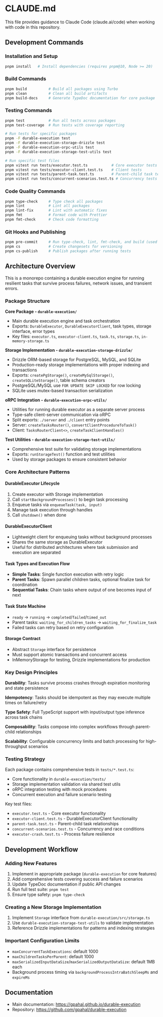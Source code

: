 # CLAUDE.md

This file provides guidance to Claude Code (claude.ai/code) when working with code in this repository.

## Development Commands

### Installation and Setup

```bash
pnpm install   # Install dependencies (requires pnpm@10, Node >= 20)
```

### Build Commands

```bash
pnpm build          # Build all packages using Turbo
pnpm clean          # Clean all build artifacts
pnpm build-docs     # Generate TypeDoc documentation for core package
```

### Testing Commands

```bash
pnpm test           # Run all tests across packages
pnpm test-coverage  # Run tests with coverage reporting

# Run tests for specific packages
pnpm -F durable-execution test
pnpm -F durable-execution-storage-drizzle test
pnpm -F durable-execution-orpc-utils test
pnpm -F durable-execution-storage-test-utils test

# Run specific test files
pnpm vitest run tests/executor.test.ts           # Core executor tests
pnpm vitest run tests/executor-client.test.ts    # Client tests
pnpm vitest run tests/parent-task.test.ts        # Parent-child task tests
pnpm vitest run tests/concurrent-scenarios.test.ts # Concurrency tests
```

### Code Quality Commands

```bash
pnpm type-check     # Type check all packages
pnpm lint           # Lint all packages
pnpm lint-fix       # Lint with automatic fixes
pnpm fmt            # Format code with Prettier
pnpm fmt-check      # Check code formatting
```

### Git Hooks and Publishing

```bash
pnpm pre-commit     # Run type-check, lint, fmt-check, and build (used by git hooks)
pnpm cs             # Create changesets for versioning
pnpm cs-publish     # Publish packages after running tests
```

## Architecture Overview

This is a monorepo containing a durable execution engine for running resilient tasks that survive process failures, network issues, and transient errors.

### Package Structure

**Core Package - `durable-execution/`**

- Main durable execution engine and task orchestration
- Exports: `DurableExecutor`, `DurableExecutorClient`, task types, storage interface, error types
- Key files: `executor.ts`, `executor-client.ts`, `task.ts`, `storage.ts`, `in-memory-storage.ts`

**Storage Implementation - `durable-execution-storage-drizzle/`**

- Drizzle ORM-based storage for PostgreSQL, MySQL, and SQLite
- Production-ready storage implementations with proper indexing and transactions
- Exports: `createPgStorage()`, `createMySqlStorage()`, `createSQLiteStorage()`, table schema creators
- PostgreSQL/MySQL use `FOR UPDATE SKIP LOCKED` for row locking
- SQLite uses mutex-based transaction serialization

**oRPC Integration - `durable-execution-orpc-utils/`**

- Utilities for running durable executor as a separate server process
- Type-safe client-server communication via oRPC
- Split exports: `./server` and `./client` entry points
- Server: `createTasksRouter()`, `convertClientProcedureToTask()`
- Client: `TasksRouterClient<>`, `createTaskClientHandles()`

**Test Utilities - `durable-execution-storage-test-utils/`**

- Comprehensive test suite for validating storage implementations
- Exports: `runStorageTest()` function and test utilities
- Used by storage packages to ensure consistent behavior

### Core Architecture Patterns

#### DurableExecutor Lifecycle

1. Create executor with Storage implementation
2. Call `startBackgroundProcesses()` to begin task processing
3. Enqueue tasks via `enqueueTask(task, input)`
4. Manage task execution through handles
5. Call `shutdown()` when done

#### DurableExecutorClient

- Lightweight client for enqueuing tasks without background processes
- Shares the same storage as DurableExecutor
- Useful for distributed architectures where task submission and execution are separated

#### Task Types and Execution Flow

- **Simple Tasks**: Single function execution with retry logic
- **Parent Tasks**: Spawn parallel children tasks, optional finalize task for coordination
- **Sequential Tasks**: Chain tasks where output of one becomes input of next

#### Task State Machine

- `ready` → `running` → `completed`/`failed`/`timed_out`
- Parent tasks: `waiting_for_children_tasks` → `waiting_for_finalize_task`
- Failed tasks can retry based on retry configuration

#### Storage Contract

- Abstract `Storage` interface for persistence
- Must support atomic transactions and concurrent access
- InMemoryStorage for testing, Drizzle implementations for production

### Key Design Principles

**Durability**: Tasks survive process crashes through expiration monitoring and state persistence

**Idempotency**: Tasks should be idempotent as they may execute multiple times on failure/retry

**Type Safety**: Full TypeScript support with input/output type inference across task chains

**Composability**: Tasks compose into complex workflows through parent-child relationships

**Scalability**: Configurable concurrency limits and batch processing for high-throughput scenarios

### Testing Strategy

Each package contains comprehensive tests in `tests/*.test.ts`:

- Core functionality in `durable-execution/tests/`
- Storage implementation validation via shared test utils
- oRPC integration testing with mock procedures
- Concurrent execution and failure scenario testing

Key test files:

- `executor.test.ts` - Core executor functionality
- `executor-client.test.ts` - DurableExecutorClient functionality
- `parent-task.test.ts` - Parent-child task relationships
- `concurrent-scenarios.test.ts` - Concurrency and race conditions
- `executor-crash.test.ts` - Process failure resilience

## Development Workflow

### Adding New Features

1. Implement in appropriate package (`durable-execution` for core features)
2. Add comprehensive tests covering success and failure scenarios
3. Update TypeDoc documentation if public API changes
4. Run full test suite: `pnpm test`
5. Ensure type safety: `pnpm type-check`

### Creating a New Storage Implementation

1. Implement `Storage` interface from `durable-execution/src/storage.ts`
2. Use `durable-execution-storage-test-utils` to validate implementation
3. Reference Drizzle implementations for patterns and indexing strategies

### Important Configuration Limits

- `maxConcurrentTaskExecutions`: default 1000
- `maxChildrenTasksPerParent`: default 1000
- `maxSerializedInputDataSize`/`maxSerializedOutputDataSize`: default 1MB each
- Background process timing via `backgroundProcessIntraBatchSleepMs` and `expireMs`

## Documentation

- Main documentation: <https://gpahal.github.io/durable-execution>
- Repository: <https://github.com/gpahal/durable-execution>
